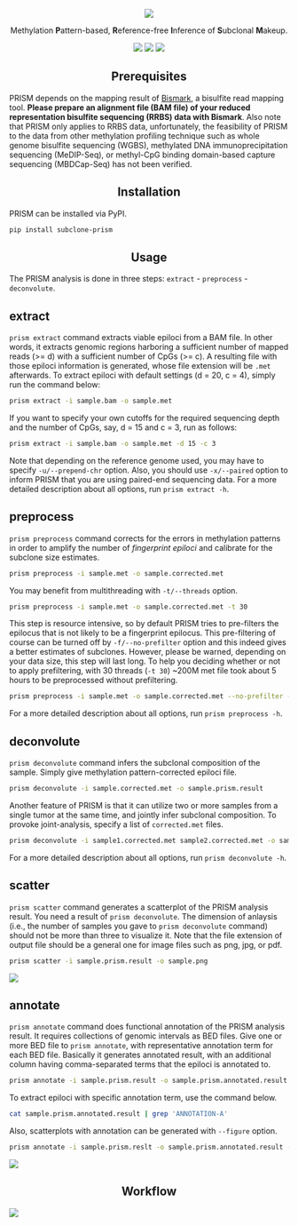 <p align="center"><img src="images/logo_bgwhite.png" /></p>
<p align="center">Methylation <b>P</b>attern-based, <b>R</b>eference-free <b>I</b>nference of <b>S</b>ubclonal <b>M</b>akeup.</p>
<p align="center">
  <a href="https://readthedocs.org/projects/subclone-prism"><img src="https://readthedocs.org/projects/subclone-prism/badge/?style=flat" /></a>
  <a href="https://pypi.python.org/pypi/"><img src="https://img.shields.io/pypi/v/subclone-prism.svg" /></a>
  <a href="https://travis-ci.org/dohlee/subclone-prism"><img src="https://travis-ci.org/dohlee/subclone-prismk.svg?branch=develop" /></a>
</p>


<h2 align="center">Prerequisites</h2>

PRISM depends on the mapping result of [Bismark](https://www.bioinformatics.babraham.ac.uk/projects/bismark/), a bisulfite read mapping tool. **Please prepare an alignment file (BAM file) of your reduced representation bisulfite sequencing (RRBS) data with Bismark**. Also note that PRISM only applies to RRBS data, unfortunately, the feasibility of PRISM to the data from other methylation profiling technique such as whole genome bisulfite sequencing (WGBS), methylated DNA immunoprecipitation sequencing (MeDIP-Seq), or methyl-CpG binding domain-based capture sequencing (MBDCap-Seq) has not been verified.

<h2 align="center">Installation</h2>

PRISM can be installed via PyPI.

```bash
pip install subclone-prism
```

<h2 align="center">Usage</h2>

The PRISM analysis is done in three steps: `extract` - `preprocess` - `deconvolute`.

## extract
`prism extract` command extracts viable epiloci from a BAM file.
In other words, it extracts genomic regions harboring a sufficient number of mapped reads (>= d) with a sufficient number of CpGs (>= c).
A resulting file with those epiloci information is generated, whose file extension will be `.met` afterwards.
To extract epiloci with default settings (d = 20, c = 4), simply run the command below:

```bash
prism extract -i sample.bam -o sample.met
```

If you want to specify your own cutoffs for the required sequencing depth and the number of CpGs, say, d = 15 and c = 3, run as follows:

```bash
prism extract -i sample.bam -o sample.met -d 15 -c 3
```

Note that depending on the reference genome used, you may have to specify `-u/--prepend-chr` option.
Also, you should use `-x/--paired` option to inform PRISM that you are using paired-end sequencing data.
For a more detailed description about all options, run `prism extract -h`.

## preprocess
`prism preprocess` command corrects for the errors in methylation patterns in order to amplify the number of *fingerprint epiloci* and calibrate for the subclone size estimates.

```bash
prism preprocess -i sample.met -o sample.corrected.met
```

You may benefit from multithreading with `-t/--threads` option.

```bash
prism preprocess -i sample.met -o sample.corrected.met -t 30
```

This step is resource intensive, so by default PRISM tries to pre-filters the epilocus that is not likely to be a fingerprint epilocus.
This pre-filtering of course can be turned off by `-f/--no-prefilter` option and this indeed gives a better estimates of subclones.
However, please be warned, depending on your data size, this step will last long.
To help you deciding whether or not to apply prefiltering, with 30 threads (`-t 30`) ~200M met file took about 5 hours to be preprocessed without prefiltering.

```bash
prism preprocess -i sample.met -o sample.corrected.met --no-prefilter -t 30
```

For a more detailed description about all options, run `prism preprocess -h`.

## deconvolute
`prism deconvolute` command infers the subclonal composition of the sample. Simply give methylation pattern-corrected epiloci file.

```bash
prism deconvolute -i sample.corrected.met -o sample.prism.result
```

Another feature of PRISM is that it can utilize two or more samples from a single tumor at the same time, and jointly infer subclonal composition. To provoke joint-analysis, specify a list of `corrected.met` files.

```bash
prism deconvolute -i sample1.corrected.met sample2.corrected.met -o sample.prism.result
```

For a more detailed description about all options, run `prism deconvolute -h`.


## scatter
`prism scatter` command generates a scatterplot of the PRISM analysis result. 
You need a result of `prism deconvolute`.
The dimension of anlaysis (i.e., the number of samples you gave to `prism deconvolute` command) should not be more than three to visualize it.
Note that the file extension of output file should be a general one for image files such as png, jpg, or pdf.

```bash
prism scatter -i sample.prism.result -o sample.png
```

![](images/scatter.png)

## annotate
`prism annotate` command does functional annotation of the PRISM analysis result.
It requires collections of genomic intervals as BED files. Give one or more BED file to `prism annotate`, with representative annotation term for each BED file.
Basically it generates annotated result, with an additional column having comma-separated terms that the epiloci is annotated to.

```bash
prism annotate -i sample.prism.result -o sample.prism.annotated.result --beds annotation_a.bed annotation_b.bed --annotation-names ANNOTATION-A ANNOTATION-B
```

To extract epiloci with specific annotation term, use the command below.

```bash
cat sample.prism.annotated.result | grep 'ANNOTATION-A'
```

Also, scatterplots with annotation can be generated with `--figure` option.

```bash
prism annotate -i sample.prism.reslt -o sample.prism.annotated.result --beds annotation_a.bed annotation_b.bed --annotation-names ANNOTATION-A ANNOTATION-B --figure sample.prism.annotated.png
```

![](images/annotate.png)
<h2 align="center">Workflow</h2>

![](images/workflow.png)